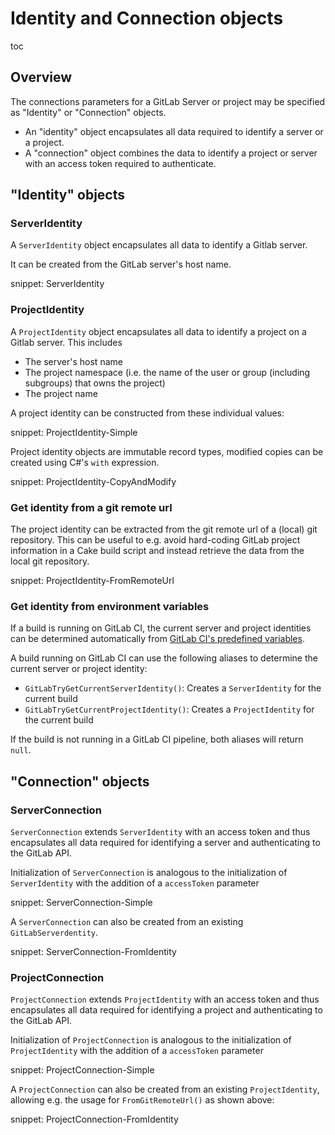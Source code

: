 # Identity and Connection objects

toc

## Overview

The connections parameters for a GitLab Server or project may be specified as "Identity" or "Connection" objects.

- An "identity" object encapsulates all data required to identify a server or a project.
- A "connection" object combines the data to identify a project or server with an access token required to authenticate.

## "Identity" objects

### ServerIdentity

A `ServerIdentity` object encapsulates all data to identify a Gitlab server.

It can be created from the GitLab server's host name.

snippet: ServerIdentity

### ProjectIdentity

A `ProjectIdentity` object encapsulates all data to identify a project on a Gitlab server.
This includes

- The server's host name
- The project namespace (i.e. the name of the user or group (including subgroups) that owns the project)
- The project name

A project identity can be constructed from these individual values:

snippet: ProjectIdentity-Simple

Project identity objects are immutable record types, modified copies can be created using C#'s `with` expression. 

snippet: ProjectIdentity-CopyAndModify

### Get identity from a git remote url

The project identity can be extracted from the git remote url of a (local) git repository.
This can be useful to e.g. avoid hard-coding GitLab project information in a Cake build script and instead retrieve the data from the local git repository.

snippet: ProjectIdentity-FromRemoteUrl


### Get identity from environment variables

If a build is running on GitLab CI, the current server and project identities can be determined automatically from [GitLab CI's predefined variables](https://docs.gitlab.com/ee/ci/variables/predefined_variables.html).

A build running on GitLab CI can use the following aliases to determine the current server or project identity:

- `GitLabTryGetCurrentServerIdentity()`: Creates a `ServerIdentity` for the current build
- `GitLabTryGetCurrentProjectIdentity()`: Creates a `ProjectIdentity` for the current build

If the build is not running in a GitLab CI pipeline, both aliases will return `null`.

## "Connection" objects

### ServerConnection

`ServerConnection` extends `ServerIdentity` with an access token and thus encapsulates all data required for identifying a server and authenticating to the GitLab API.

Initialization of `ServerConnection` is analogous to the initialization of `ServerIdentity` with the addition of a `accessToken` parameter

snippet: ServerConnection-Simple

A `ServerConnection` can also be created from an existing `GitLabServerdentity`.

snippet: ServerConnection-FromIdentity

### ProjectConnection

`ProjectConnection` extends `ProjectIdentity` with an access token and thus encapsulates all data required for identifying a project and authenticating to the GitLab API.

Initialization of `ProjectConnection` is analogous to the initialization of `ProjectIdentity` with the addition of a `accessToken` parameter

snippet: ProjectConnection-Simple

A `ProjectConnection` can also be created from an existing `ProjectIdentity`, allowing e.g. the usage for `FromGitRemoteUrl()` as shown above:

snippet: ProjectConnection-FromIdentity
